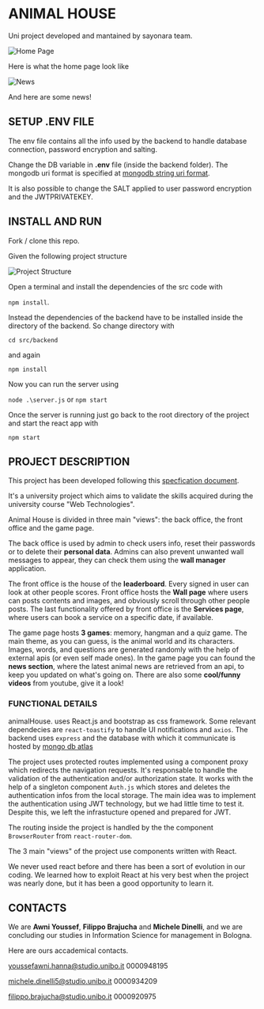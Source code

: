 # ANIMAL HOUSE  

Uni project developed and mantained by sayonara team.

![Home Page](https://github.com/micheledinelli/AnimalHouse/blob/main/src/assets/home.png)

Here is what the home page look like

![News](https://github.com/micheledinelli/AnimalHouse/blob/main/src/assets/news.png)

And here are some news!

## SETUP .ENV FILE

The env file contains all the info used by the backend to handle database connection, password encryption and salting.

Change the DB variable in **.env** file (inside the backend folder). The mongodb uri format is specified at [mongodb string uri format](https://www.mongodb.com/docs/manual/reference/connection-string/).

It is also possible to change the SALT applied to user password encryption and the JWTPRIVATEKEY.

## INSTALL AND RUN

Fork / clone this repo.

Given the following project structure

![Project Structure](https://github.com/micheledinelli/AnimalHouse/blob/main/src/assets/project-structure.png)

Open a terminal and install the dependencies of the src code with

`npm install`.

Instead the dependencies of the backend have to be installed inside the directory of the backend. So change directory with 

`cd src/backend` 

and again 

`npm install`

Now you can run the server using

`node .\server.js` or `npm start`

Once the server is running just go back to the root directory of the project and start the react app with

`npm start`

## PROJECT DESCRIPTION

This project has been developed following this [specfication document](https://virtuale.unibo.it/pluginfile.php/1209586/mod_resource/content/0/ProgettoAnimalHouse-a.a.2122.pdf).

It's a university project which aims to validate the skills acquired during the university course "Web Technologies".

Animal House is divided in three main "views": the back office, the front office and the game page.

The back office is used by admin to check users info, reset their passwords or to delete their **personal data**. Admins can also prevent unwanted wall messages to appear, they can check them using the **wall manager** application.

The front office is the house of the **leaderboard**. Every signed in user can look at other people scores.  Front office hosts the **Wall page** where users can posts contents and images, and obviously scroll through other people posts. The last functionality offered by front office is the **Services page**, where users can book a service on a specific date, if available.

The game page hosts **3 games**: memory, hangman and a quiz game.
The main theme, as you can guess, is the animal world and its characters. Images, words, and questions are generated randomly with the help of external apis (or even self made ones). In the game page you can found the **news section**, where the latest animal news are retrieved from an api, to keep you updated on what's going on. There are also some **cool/funny videos** from youtube, give it a look!

### FUNCTIONAL DETAILS

animalHouse. uses React.js and bootstrap as css framework.
Some relevant dependecies are `react-toastify` to handle UI notifications and `axios`.
The backend uses `express` and the database with which it communicate is hosted by [mongo db atlas](https://cloud.mongodb.com/)


The project uses protected routes implemented using a component proxy which redirects the navigation requests. It's responsable to handle the validation of the authentication and/or authorization state. It works with the help of a singleton component `Auth.js` which stores and deletes the authentication infos from the local storage. The main idea was to implement the authentication using JWT technology, but we had little time to test it. Despite this, we left the infrastucture opened and prepared for JWT.

The routing inside the project is handled by the the component `BrowserRouter` from `react-router-dom`.

The 3 main "views" of the project use components written with React.

We never used react before and there has been a sort of evolution in our coding. We learned how to exploit React at his very best when the project was nearly done, but it has been a good opportunity to learn it.

## CONTACTS

We are **Awni Youssef**, **Filippo Brajucha** and **Michele Dinelli**, and we are concluding our studies in Information Science for management in Bologna.

Here are ours accademical contacts.

<youssefawni.hanna@studio.unibo.it> 0000948195

<michele.dinelli5@studio.unibo.it>  0000934209

<filippo.brajucha@studio.unibo.it>  0000920975
